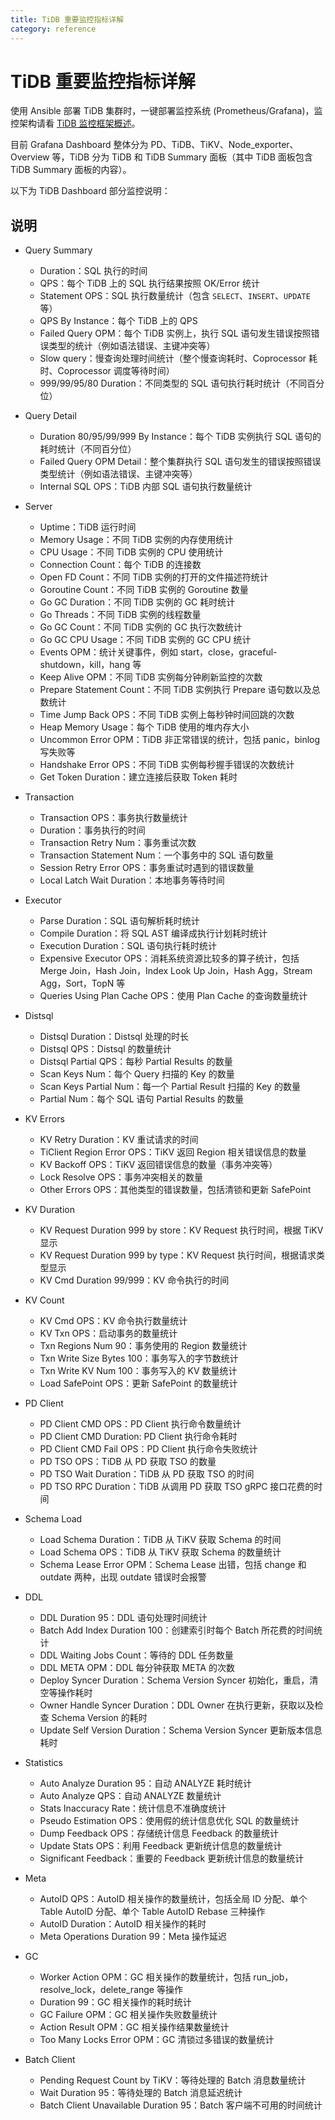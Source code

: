 ```yaml
---
title: TiDB 重要监控指标详解
category: reference
---
```


# TiDB 重要监控指标详解

使用 Ansible 部署 TiDB 集群时，一键部署监控系统 (Prometheus/Grafana)，监控架构请看 [TiDB 监控框架概述](/v3.1/how-to/monitor/overview.md)。

目前 Grafana Dashboard 整体分为 PD、TiDB、TiKV、Node\_exporter、Overview 等，TiDB 分为 TiDB 和 TiDB Summary 面板（其中 TiDB 面板包含 TiDB Summary 面板的内容）。

以下为 TiDB Dashboard 部分监控说明：

## 说明

- Query Summary
    - Duration：SQL 执行的时间
    - QPS：每个 TiDB 上的 SQL 执行结果按照 OK/Error 统计
    - Statement OPS：SQL 执行数量统计（包含 `SELECT`、`INSERT`、`UPDATE` 等）
    - QPS By Instance：每个 TiDB 上的 QPS
    - Failed Query OPM：每个 TiDB 实例上，执行 SQL 语句发生错误按照错误类型的统计（例如语法错误、主键冲突等）
    - Slow query：慢查询处理时间统计（整个慢查询耗时、Coprocessor 耗时、Coprocessor 调度等待时间）
    - 999/99/95/80 Duration：不同类型的 SQL 语句执行耗时统计（不同百分位）

- Query Detail
    - Duration 80/95/99/999 By Instance：每个 TiDB 实例执行 SQL 语句的耗时统计（不同百分位）
    - Failed Query OPM Detail：整个集群执行 SQL 语句发生的错误按照错误类型统计（例如语法错误、主键冲突等）
    - Internal SQL OPS：TiDB 内部 SQL 语句执行数量统计

- Server
    - Uptime：TiDB 运行时间
    - Memory Usage：不同 TiDB 实例的内存使用统计
    - CPU Usage：不同 TiDB 实例的 CPU 使用统计
    - Connection Count：每个 TiDB 的连接数
    - Open FD Count：不同 TiDB 实例的打开的文件描述符统计
    - Goroutine Count：不同 TiDB 实例的 Goroutine 数量
    - Go GC Duration：不同 TiDB 实例的 GC 耗时统计
    - Go Threads：不同 TiDB 实例的线程数量
    - Go GC Count：不同 TiDB 实例的 GC 执行次数统计
    - Go GC CPU Usage：不同 TiDB 实例的 GC CPU 统计
    - Events OPM：统计关键事件，例如 start，close，graceful-shutdown，kill，hang 等
    - Keep Alive OPM：不同 TiDB 实例每分钟刷新监控的次数
    - Prepare Statement Count：不同 TiDB 实例执行 Prepare 语句数以及总数统计
    - Time Jump Back OPS：不同 TiDB 实例上每秒钟时间回跳的次数
    - Heap Memory Usage：每个 TiDB 使用的堆内存大小
    - Uncommon Error OPM：TiDB 非正常错误的统计，包括 panic，binlog 写失败等
    - Handshake Error OPS：不同 TiDB 实例每秒握手错误的次数统计
    - Get Token Duration：建立连接后获取 Token 耗时

- Transaction
    - Transaction OPS：事务执行数量统计
    - Duration：事务执行的时间
    - Transaction Retry Num：事务重试次数
    - Transaction Statement Num：一个事务中的 SQL 语句数量
    - Session Retry Error OPS：事务重试时遇到的错误数量
    - Local Latch Wait Duration：本地事务等待时间

- Executor
    - Parse Duration：SQL 语句解析耗时统计
    - Compile Duration：将 SQL AST 编译成执行计划耗时统计
    - Execution Duration：SQL 语句执行耗时统计
    - Expensive Executor OPS：消耗系统资源比较多的算子统计，包括 Merge Join，Hash Join，Index Look Up Join，Hash Agg，Stream Agg，Sort，TopN 等
    - Queries Using Plan Cache OPS：使用 Plan Cache 的查询数量统计

- Distsql
    - Distsql Duration：Distsql 处理的时长
    - Distsql QPS：Distsql 的数量统计
    - Distsql Partial QPS：每秒 Partial Results 的数量
    - Scan Keys Num：每个 Query 扫描的 Key 的数量
    - Scan Keys Partial Num：每一个 Partial Result 扫描的 Key 的数量
    - Partial Num：每个 SQL 语句 Partial Results 的数量

- KV Errors
    - KV Retry Duration：KV 重试请求的时间
    - TiClient Region Error OPS：TiKV 返回 Region 相关错误信息的数量
    - KV Backoff OPS：TiKV 返回错误信息的数量（事务冲突等）
    - Lock Resolve OPS：事务冲突相关的数量
    - Other Errors OPS：其他类型的错误数量，包括清锁和更新 SafePoint

- KV Duration
    - KV Request Duration 999 by store：KV Request 执行时间，根据 TiKV 显示
    - KV Request Duration 999 by type：KV Request 执行时间，根据请求类型显示
    - KV Cmd Duration 99/999：KV 命令执行的时间

- KV Count
    - KV Cmd OPS：KV 命令执行数量统计
    - KV Txn OPS：启动事务的数量统计
    - Txn Regions Num 90：事务使用的 Region 数量统计
    - Txn Write Size Bytes 100：事务写入的字节数统计
    - Txn Write KV Num 100：事务写入的 KV 数量统计
    - Load SafePoint OPS：更新 SafePoint 的数量统计

- PD Client
    - PD Client CMD OPS：PD Client 执行命令数量统计
    - PD Client CMD Duration: PD Client 执行命令耗时
    - PD Client CMD Fail OPS：PD Client 执行命令失败统计
    - PD TSO OPS：TiDB 从 PD 获取 TSO 的数量
    - PD TSO Wait Duration：TiDB 从 PD 获取 TSO 的时间
    - PD TSO RPC Duration：TiDB 从调用 PD 获取 TSO gRPC 接口花费的时间

- Schema Load
    - Load Schema Duration：TiDB 从 TiKV 获取 Schema 的时间
    - Load Schema OPS：TiDB 从 TiKV 获取 Schema 的数量统计
    - Schema Lease Error OPM：Schema Lease 出错，包括 change 和 outdate 两种，出现 outdate 错误时会报警

- DDL
    - DDL Duration 95：DDL 语句处理时间统计
    - Batch Add Index Duration 100：创建索引时每个 Batch 所花费的时间统计
    - DDL Waiting Jobs Count：等待的 DDL 任务数量
    - DDL META OPM：DDL 每分钟获取 META 的次数
    - Deploy Syncer Duration：Schema Version Syncer 初始化，重启，清空等操作耗时
    - Owner Handle Syncer Duration：DDL Owner 在执行更新，获取以及检查 Schema Version 的耗时
    - Update Self Version Duration：Schema Version Syncer 更新版本信息耗时

- Statistics
    - Auto Analyze Duration 95：自动 ANALYZE 耗时统计
    - Auto Analyze QPS：自动 ANALYZE 数量统计
    - Stats Inaccuracy Rate：统计信息不准确度统计
    - Pseudo Estimation OPS：使用假的统计信息优化 SQL 的数量统计
    - Dump Feedback OPS：存储统计信息 Feedback 的数量统计
    - Update Stats OPS：利用 Feedback 更新统计信息的数量统计
    - Significant Feedback：重要的 Feedback 更新统计信息的数量统计

- Meta
    - AutoID QPS：AutoID 相关操作的数量统计，包括全局 ID 分配、单个 Table AutoID 分配、单个 Table AutoID Rebase 三种操作
    - AutoID Duration：AutoID 相关操作的耗时
    - Meta Operations Duration 99：Meta 操作延迟

- GC
    - Worker Action OPM：GC 相关操作的数量统计，包括 run\_job，resolve\_lock，delete\_range 等操作
    - Duration 99：GC 相关操作的耗时统计
    - GC Failure OPM：GC 相关操作失败数量统计
    - Action Result OPM：GC 相关操作结果数量统计
    - Too Many Locks Error OPM：GC 清锁过多错误的数量统计

- Batch Client
    - Pending Request Count by TiKV：等待处理的 Batch 消息数量统计
    - Wait Duration 95：等待处理的 Batch 消息延迟统计
    - Batch Client Unavailable Duration 95：Batch 客户端不可用的时间统计
